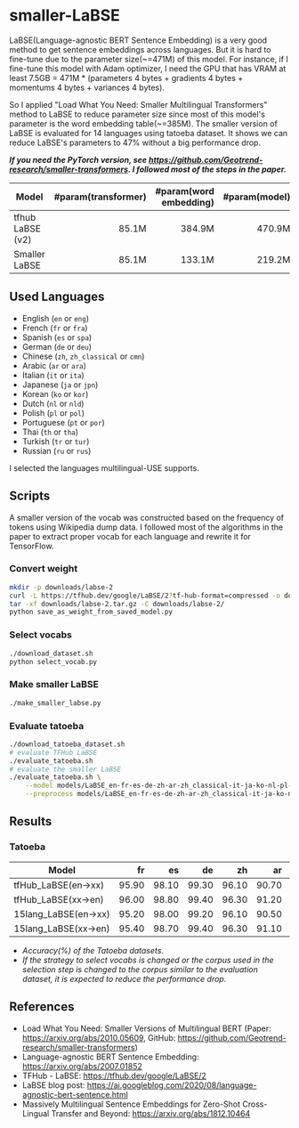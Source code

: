 # smaller-LaBSE

LaBSE(Language-agnostic BERT Sentence Embedding) is a very good method to get sentence embeddings across languages. But it is hard to fine-tune due to the parameter size(~=471M) of this model. For instance, if I fine-tune this model with Adam optimizer, I need the GPU that has VRAM at least 7.5GB = 471M * (parameters 4 bytes + gradients 4 bytes + momentums 4 bytes + variances 4 bytes).

So I applied "Load What You Need: Smaller Multilingual Transformers" method to LaBSE to reduce parameter size since most of this model's parameter is the word embedding table(~=385M). The smaller version of LaBSE is evaluated for 14 languages using tatoeba dataset. It shows we can reduce LaBSE's parameters to 47% without a big performance drop.

***If you need the PyTorch version, see <https://github.com/Geotrend-research/smaller-transformers>. I followed most of the steps in the paper.***

| Model            | #param(transformer) | #param(word embedding) | #param(model) | vocab size |
| ---------------- | ------------------: | ---------------------: | ------------: | ---------: |
| tfhub LaBSE (v2) |               85.1M |                 384.9M |        470.9M |    501,153 |
| Smaller LaBSE    |               85.1M |                 133.1M |        219.2M |    173,347 |

## Used Languages

- English (`en` or `eng`)
- French (`fr` or `fra`)
- Spanish (`es` or `spa`)
- German (`de` or `deu`)
- Chinese (`zh`, `zh_classical` or `cmn`)
- Arabic (`ar` or `ara`)
- Italian (`it` or `ita`)
- Japanese (`ja` or `jpn`)
- Korean (`ko` or `kor`)
- Dutch (`nl` or `nld`)
- Polish (`pl` or `pol`)
- Portuguese (`pt` or `por`)
- Thai (`th` or `tha`)
- Turkish (`tr` or `tur`)
- Russian (`ru` or `rus`)

I selected the languages multilingual-USE supports.

## Scripts

A smaller version of the vocab was constructed based on the frequency of tokens using Wikipedia dump data. I followed most of the algorithms in the paper to extract proper vocab for each language and rewrite it for TensorFlow.

### Convert weight

```sh
mkdir -p downloads/labse-2
curl -L https://tfhub.dev/google/LaBSE/2?tf-hub-format=compressed -o downloads/labse-2.tar.gz
tar -xf downloads/labse-2.tar.gz -C downloads/labse-2/
python save_as_weight_from_saved_model.py
```

### Select vocabs

```sh
./download_dataset.sh
python select_vocab.py
```

### Make smaller LaBSE

```sh
./make_smaller_labse.py
```

### Evaluate tatoeba

```sh
./download_tatoeba_dataset.sh
# evaluate TFHub LaBSE
./evaluate_tatoeba.sh
# evaluate the smaller LaBSE
./evaluate_tatoeba.sh \
    --model models/LaBSE_en-fr-es-de-zh-ar-zh_classical-it-ja-ko-nl-pl-pt-th-tr-ru/1/ \
    --preprocess models/LaBSE_en-fr-es-de-zh-ar-zh_classical-it-ja-ko-nl-pl-pt-th-tr-ru_preprocess/1/
```

## Results

### Tatoeba

| Model               |    fr |    es |    de |    zh |    ar |    it |    ja |    ko |    nl |    pl |    pt |    th |    tr |    ru |   avg |
| ------------------- | ----: | ----: | ----: | ----: | ----: | ----: | ----: | ----: | ----: | ----: | ----: | ----: | ----: | ----: | ----: |
| tfHub_LaBSE(en→xx)  | 95.90 | 98.10 | 99.30 | 96.10 | 90.70 | 95.30 | 96.40 | 94.10 | 97.50 | 97.90 | 95.70 | 82.85 | 98.30 | 95.30 | 95.25 |
| tfHub_LaBSE(xx→en)  | 96.00 | 98.80 | 99.40 | 96.30 | 91.20 | 94.00 | 96.50 | 92.90 | 97.00 | 97.80 | 95.40 | 83.58 | 98.50 | 95.30 | 95.19 |
| 15lang_LaBSE(en→xx) | 95.20 | 98.00 | 99.20 | 96.10 | 90.50 | 95.20 | 96.30 | 93.50 | 97.50 | 97.90 | 95.80 | 82.85 | 98.30 | 95.40 | 95.13 |
| 15lang_LaBSE(xx→en) | 95.40 | 98.70 | 99.40 | 96.30 | 91.10 | 94.00 | 96.30 | 92.70 | 96.70 | 97.80 | 95.40 | 83.58 | 98.50 | 95.20 | 95.08 |

- *Accuracy(%) of the Tatoeba datasets.*
- *If the strategy to select vocabs is changed or the corpus used in the selection step is changed to the corpus similar to the evaluation dataset, it is expected to reduce the performance drop.*

## References

- Load What You Need: Smaller Versions of Multilingual BERT (Paper: <https://arxiv.org/abs/2010.05609>, GitHub: <https://github.com/Geotrend-research/smaller-transformers>)
- Language-agnostic BERT Sentence Embedding: <https://arxiv.org/abs/2007.01852>
- TFHub - LaBSE: <https://tfhub.dev/google/LaBSE/2>
- LaBSE blog post: <https://ai.googleblog.com/2020/08/language-agnostic-bert-sentence.html>
- Massively Multilingual Sentence Embeddings for Zero-Shot Cross-Lingual Transfer and Beyond: <https://arxiv.org/abs/1812.10464>
